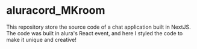 # aluracord_MKroom
This repository store the source code of a chat application built in NextJS. The code was built in alura's React event, and here I styled the code to make it unique and creative!
